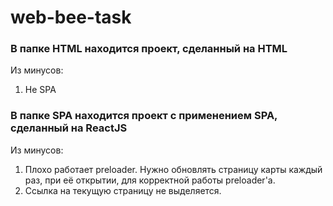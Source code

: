 # web-bee-task

<h3>В папке HTML находится проект, сделанный на HTML</h3>

Из минусов:
1. Не SPA

<h3>В папке SPA находится проект с применением SPA, сделанный на ReactJS</h3>

Из минусов:
1. Плохо работает preloader. Нужно обновлять страницу карты каждый раз, при её открытии, для корректной работы preloader'а.
2. Ссылка на текущую страницу не выделяется.
